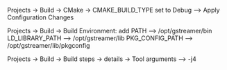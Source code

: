
Projects -> Build -> CMake -> CMAKE_BUILD_TYPE set to Debug --> Apply Configuration Changes

Projects -> Build -> Build Environment: add 
PATH  --> /opt/gstreamer/bin
LD_LIBRARY_PATH --> /opt/gstreamer/lib
PKG_CONFIG_PATH --> /opt/gstreamer/lib/pkgconfig


Projects -> Build -> Build steps -> details -> Tool arguments --> -j4

